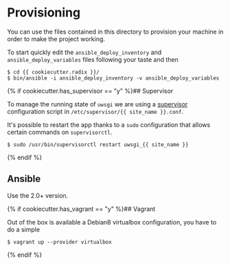 # Provisioning

You can use the files contained in this directory to provision
your machine in order to make the project working.

To start quickly edit the ``ansible_deploy_inventory`` and ``ansible_deploy_variables``
files following your taste and then

    $ cd {{ cookiecutter.radix }}/
    $ bin/ansible -i ansible_deploy_inventory -v ansible_deploy_variables

{% if cookiecutter.has_supervisor == "y" %}## Supervisor

To manage the running state of ``uwsgi`` we are using a [supervisor](https://supervisord.readthedocs.org/en/latest/)
configuration script in ``/etc/supervisor/{{ site_name }}.conf``.

It's possible to restart the app thanks to a ``sudo`` configuration that allows
certain commands on ``supervisorctl``.

    $ sudo /usr/bin/supervisorctl restart uwsgi_{{ site_name }}

{% endif %}

## Ansible

Use the 2.0+ version.

{% if cookiecutter.has_vagrant == "y" %}## Vagrant

Out of the box is available a Debian8 virtualbox configuration, you have
to do a simple

    $ vagrant up --provider virtualbox

{% endif %}

